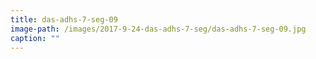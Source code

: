 ```yaml
---
title: das-adhs-7-seg-09
image-path: /images/2017-9-24-das-adhs-7-seg/das-adhs-7-seg-09.jpg
caption: ""
---
```

